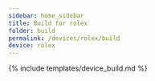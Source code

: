 ```yaml
---
sidebar: home_sidebar
title: Build for rolex
folder: build
permalink: /devices/rolex/build
device: rolex
---
```

{% include templates/device_build.md %}
